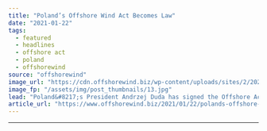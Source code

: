 ```yaml
---
title: "Poland’s Offshore Wind Act Becomes Law"
date: "2021-01-22"
tags: 
  - featured
  - headlines
  - offshore act
  - poland
  - offshorewind
source: "offshorewind"
image_url: "https://cdn.offshorewind.biz/wp-content/uploads/sites/2/2021/01/22145007/Polands-Offshore-Wind-Act-Becomes-Law-e1611323783126.jpg"
image_fp: "/assets/img/post_thumbnails/13.jpg"
lead: "Poland&#8217;s President Andrzej Duda has signed the Offshore Act into law. The Offshore Act"
article_url: "https://www.offshorewind.biz/2021/01/22/polands-offshore-wind-act-becomes-law/"
---
```


---
